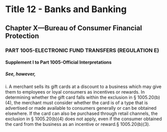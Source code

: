 
# Title 12 - Banks and Banking
## Chapter X—Bureau of Consumer Financial Protection
### PART 1005-ELECTRONIC FUND TRANSFERS (REGULATION E)
#### Supplement I to Part 1005-Official Interpretations
##### See, however,

i. A merchant sells its gift cards at a discount to a business which may give them to employees or loyal consumers as incentives or rewards. In determining whether the gift card falls within the exclusion in § 1005.20(b)(4), the merchant must consider whether the card is of a type that is advertised or made available to consumers generally or can be obtained elsewhere. If the card can also be purchased through retail channels, the exclusion in § 1005.20(b)(4) does not apply, even if the consumer obtained the card from the business as an incentive or reward.§ 1005.20(b)(3).
